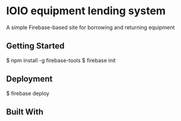 # IOIO equipment lending system

A simple Firebase-based site for borrowing and returning equipment

## Getting Started

$ npm install -g firebase-tools
$ firebase init

## Deployment

$ firebase deploy

## Built With
